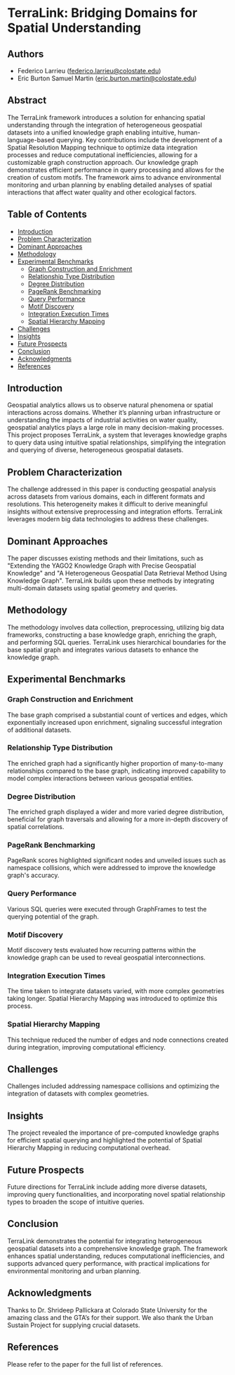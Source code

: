 # TerraLink: Bridging Domains for Spatial Understanding

## Authors
- Federico Larrieu (federico.larrieu@colostate.edu)
- Eric Burton Samuel Martin (eric.burton.martin@colostate.edu)

## Abstract
The TerraLink framework introduces a solution for enhancing spatial understanding through the integration of heterogeneous geospatial datasets into a unified knowledge graph enabling intuitive, human-language-based querying. Key contributions include the development of a Spatial Resolution Mapping technique to optimize data integration processes and reduce computational inefficiencies, allowing for a customizable graph construction approach. Our knowledge graph demonstrates efficient performance in query processing and allows for the creation of custom motifs. The framework aims to advance environmental monitoring and urban planning by enabling detailed analyses of spatial interactions that affect water quality and other ecological factors.

## Table of Contents
- [Introduction](#introduction)
- [Problem Characterization](#problem-characterization)
- [Dominant Approaches](#dominant-approaches)
- [Methodology](#methodology)
- [Experimental Benchmarks](#experimental-benchmarks)
  - [Graph Construction and Enrichment](#graph-construction-and-enrichment)
  - [Relationship Type Distribution](#relationship-type-distribution)
  - [Degree Distribution](#degree-distribution)
  - [PageRank Benchmarking](#pagerank-benchmarking)
  - [Query Performance](#query-performance)
  - [Motif Discovery](#motif-discovery)
  - [Integration Execution Times](#integration-execution-times)
  - [Spatial Hierarchy Mapping](#spatial-hierarchy-mapping)
- [Challenges](#challenges)
- [Insights](#insights)
- [Future Prospects](#future-prospects)
- [Conclusion](#conclusion)
- [Acknowledgments](#acknowledgments)
- [References](#references)

## Introduction
Geospatial analytics allows us to observe natural phenomena or spatial interactions across domains. Whether it’s planning urban infrastructure or understanding the impacts of industrial activities on water quality, geospatial analytics plays a large role in many decision-making processes. This project proposes TerraLink, a system that leverages knowledge graphs to query data using intuitive spatial relationships, simplifying the integration and querying of diverse, heterogeneous geospatial datasets.

## Problem Characterization
The challenge addressed in this paper is conducting geospatial analysis across datasets from various domains, each in different formats and resolutions. This heterogeneity makes it difficult to derive meaningful insights without extensive preprocessing and integration efforts. TerraLink leverages modern big data technologies to address these challenges.

## Dominant Approaches
The paper discusses existing methods and their limitations, such as "Extending the YAGO2 Knowledge Graph with Precise Geospatial Knowledge" and "A Heterogeneous Geospatial Data Retrieval Method Using Knowledge Graph". TerraLink builds upon these methods by integrating multi-domain datasets using spatial geometry and queries.

## Methodology
The methodology involves data collection, preprocessing, utilizing big data frameworks, constructing a base knowledge graph, enriching the graph, and performing SQL queries. TerraLink uses hierarchical boundaries for the base spatial graph and integrates various datasets to enhance the knowledge graph.

## Experimental Benchmarks
### Graph Construction and Enrichment
The base graph comprised a substantial count of vertices and edges, which exponentially increased upon enrichment, signaling successful integration of additional datasets.

### Relationship Type Distribution
The enriched graph had a significantly higher proportion of many-to-many relationships compared to the base graph, indicating improved capability to model complex interactions between various geospatial entities.

### Degree Distribution
The enriched graph displayed a wider and more varied degree distribution, beneficial for graph traversals and allowing for a more in-depth discovery of spatial correlations.

### PageRank Benchmarking
PageRank scores highlighted significant nodes and unveiled issues such as namespace collisions, which were addressed to improve the knowledge graph's accuracy.

### Query Performance
Various SQL queries were executed through GraphFrames to test the querying potential of the graph.

### Motif Discovery
Motif discovery tests evaluated how recurring patterns within the knowledge graph can be used to reveal geospatial interconnections.

### Integration Execution Times
The time taken to integrate datasets varied, with more complex geometries taking longer. Spatial Hierarchy Mapping was introduced to optimize this process.

### Spatial Hierarchy Mapping
This technique reduced the number of edges and node connections created during integration, improving computational efficiency.

## Challenges
Challenges included addressing namespace collisions and optimizing the integration of datasets with complex geometries.

## Insights
The project revealed the importance of pre-computed knowledge graphs for efficient spatial querying and highlighted the potential of Spatial Hierarchy Mapping in reducing computational overhead.

## Future Prospects
Future directions for TerraLink include adding more diverse datasets, improving query functionalities, and incorporating novel spatial relationship types to broaden the scope of intuitive queries.

## Conclusion
TerraLink demonstrates the potential for integrating heterogeneous geospatial datasets into a comprehensive knowledge graph. The framework enhances spatial understanding, reduces computational inefficiencies, and supports advanced query performance, with practical implications for environmental monitoring and urban planning.

## Acknowledgments
Thanks to Dr. Shrideep Pallickara at Colorado State University for the amazing class and the GTA’s for their support. We also thank the Urban Sustain Project for supplying crucial datasets.

## References
Please refer to the paper for the full list of references.
